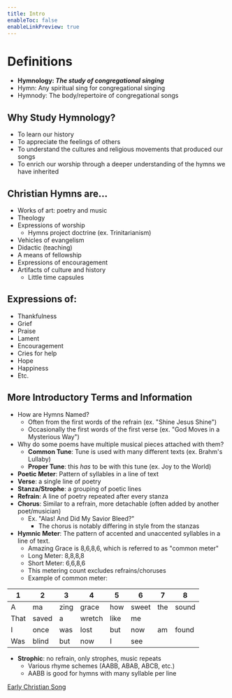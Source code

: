 ```yaml
---
title: Intro
enableToc: false
enableLinkPreview: true
---
```

# Definitions

- **Hymnology: *The study of congregational singing***
- Hymn: Any spiritual sing for congregational singing
- Hymnody: The body/repertoire of congregational songs
## Why Study Hymnology?

- To learn our history
- To appreciate the feelings of others
- To understand the cultures and religious movements that produced our songs
- To enrich our worship through a deeper understanding of the hymns we have inherited
## Christian Hymns are...

- Works of art: poetry and music
- Theology
- Expressions of worship
	- Hymns project doctrine (ex. Trinitarianism)
- Vehicles of evangelism
- Didactic (teaching)
- A means of fellowship
- Expressions of encouragement
- Artifacts of culture and history
	- Little time capsules
## Expressions of:

- Thankfulness
- Grief
- Praise
- Lament
- Encouragement
- Cries for help
- Hope
- Happiness
- Etc.

## More Introductory Terms and Information

- How are Hymns Named?
	- Often from the first words of the refrain (ex. "Shine Jesus Shine")
	- Occasionally the first words of the first verse (ex. "God Moves in a Mysterious Way")
- Why do some poems have multiple musical pieces attached with them?
	- **Common Tune**: Tune is used with many different texts (ex. Brahm's Lullaby)
	- **Proper Tune**: this *has* to be with this tune (ex. Joy to the World)
- **Poetic Meter**: Pattern of syllables in a line of text
- **Verse**: a single line of poetry
- **Stanza/Strophe**: a grouping of poetic lines
- **Refrain**: A line of poetry repeated after every stanza
- **Chorus**: Similar to a refrain, more detachable (often added by another poet/musician)
	- Ex. "Alas! And Did My Savior Bleed?"
		- The chorus is notably differing in style from the stanzas
- **Hymnic Meter**: The pattern of accented and unaccented syllables in a line of text.
	- Amazing Grace is 8,6,8,6, which is referred to as "common meter"
	- Long Meter: 8,8,8,8
	- Short Meter: 6,6,8,6
	- This metering count excludes refrains/choruses
	- Example of common meter:

| 1    | 2     | 3    | 4      | 5    | 6     | 7   | 8     |
| ---- | ----- | ---- | ------ | ---- | ----- | --- | ----- |
| A    | ma    | zing | grace  | how  | sweet | the | sound |
| That | saved | a    | wretch | like | me    |     |       |
| I    | once  | was  | lost   | but  | now   | am  | found |
| Was  | blind | but  | now    | I    | see   |     |       |

- **Strophic**: no refrain, only strophes, music repeats
	- Various rhyme schemes (AABB, ABAB, ABCB, etc.)
	- AABB is good for hymns with many syllable per line

[Early Christian Song](notes/Fall%202023/Hymnology/Early%20Christian%20Song.md)